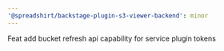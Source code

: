 ```yaml
---
'@spreadshirt/backstage-plugin-s3-viewer-backend': minor
---
```


Feat add bucket refresh api capability for service plugin tokens
